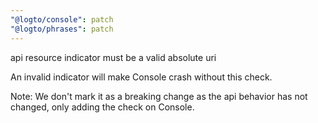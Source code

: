 ```yaml
---
"@logto/console": patch
"@logto/phrases": patch
---
```


api resource indicator must be a valid absolute uri

An invalid indicator will make Console crash without this check.

Note: We don't mark it as a breaking change as the api behavior has not changed, only adding the check on Console.
